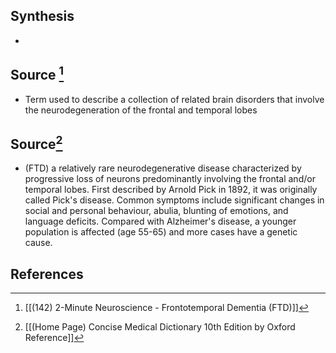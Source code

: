 ## Synthesis
- 
## Source [^1]
- Term used to describe a collection of related brain disorders that involve the neurodegeneration of the frontal and temporal lobes
## Source[^2]
- (FTD) a relatively rare neurodegenerative disease characterized by progressive loss of neurons predominantly involving the frontal and/or temporal lobes. First described by Arnold Pick in 1892, it was originally called Pick's disease. Common symptoms include significant changes in social and personal behaviour, abulia, blunting of emotions, and language deficits. Compared with Alzheimer's disease, a younger population is affected (age 55-65) and more cases have a genetic cause.
## References

[^1]: [[(142) 2-Minute Neuroscience - Frontotemporal Dementia (FTD)]]
[^2]: [[(Home Page) Concise Medical Dictionary 10th Edition by Oxford Reference]]